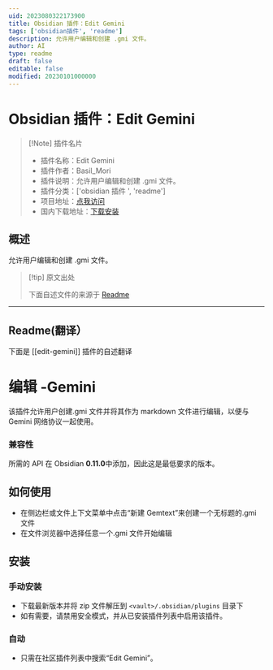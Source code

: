```yaml
---
uid: 2023080322173900
title: Obsidian 插件：Edit Gemini
tags: ['obsidian插件', 'readme']
description: 允许用户编辑和创建 .gmi 文件。
author: AI
type: readme
draft: false
editable: false
modified: 20230101000000
---
```


# Obsidian 插件：Edit Gemini

> [!Note] 插件名片
> - 插件名称：Edit Gemini
> - 插件作者：Basil_Mori
> - 插件说明：允许用户编辑和创建 .gmi 文件。
> - 插件分类：['obsidian 插件 ', 'readme']
> - 项目地址：[点我访问](https://github.com/Basil-Mori/obsidian-edit-gemini)
> - 国内下载地址：[下载安装](https://pkmer.cn/products/plugin/pluginMarket/?edit-gemini)

## 概述

允许用户编辑和创建 .gmi 文件。

> [!tip] 原文出处
>
>下面自述文件的来源于 [Readme](https://ghproxy.net/https://raw.githubusercontent.com/Basil-Mori/obsidian-edit-gemini/master/README.md)
>

---

## Readme(翻译）

下面是 [[edit-gemini]] 插件的自述翻译

# 编辑 -Gemini

该插件允许用户创建.gmi 文件并将其作为 markdown 文件进行编辑，以便与 Gemini 网络协议一起使用。

### 兼容性

所需的 API 在 Obsidian **0.11.0**中添加，因此这是最低要求的版本。

## 如何使用

- 在侧边栏或文件上下文菜单中点击“新建 Gemtext”来创建一个无标题的.gmi 文件
- 在文件浏览器中选择任意一个.gmi 文件开始编辑

## 安装

### 手动安装

- 下载最新版本并将 zip 文件解压到 `<vault>/.obsidian/plugins` 目录下
- 如有需要，请禁用安全模式，并从已安装插件列表中启用该插件。

### 自动

- 只需在社区插件列表中搜索“Edit Gemini”。



